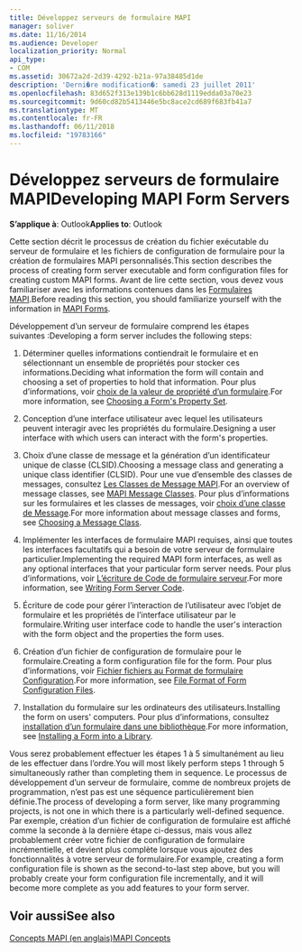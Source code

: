 ```yaml
---
title: Développez serveurs de formulaire MAPI
manager: soliver
ms.date: 11/16/2014
ms.audience: Developer
localization_priority: Normal
api_type:
- COM
ms.assetid: 30672a2d-2d39-4292-b21a-97a38485d1de
description: 'Derni�re modification�: samedi 23 juillet 2011'
ms.openlocfilehash: 83d652f313e139b1c6bb628d1119edda03a70e23
ms.sourcegitcommit: 9d60cd82b5413446e5bc8ace2cd689f683fb41a7
ms.translationtype: MT
ms.contentlocale: fr-FR
ms.lasthandoff: 06/11/2018
ms.locfileid: "19783166"
---
```

# <a name="developing-mapi-form-servers"></a><span data-ttu-id="121a0-103">Développez serveurs de formulaire MAPI</span><span class="sxs-lookup"><span data-stu-id="121a0-103">Developing MAPI Form Servers</span></span>

  
  
<span data-ttu-id="121a0-104">**S’applique à**: Outlook</span><span class="sxs-lookup"><span data-stu-id="121a0-104">**Applies to**: Outlook</span></span> 
  
<span data-ttu-id="121a0-105">Cette section décrit le processus de création du fichier exécutable du serveur de formulaire et les fichiers de configuration de formulaire pour la création de formulaires MAPI personnalisés.</span><span class="sxs-lookup"><span data-stu-id="121a0-105">This section describes the process of creating form server executable and form configuration files for creating custom MAPI forms.</span></span> <span data-ttu-id="121a0-106">Avant de lire cette section, vous devez vous familiariser avec les informations contenues dans les [Formulaires MAPI](mapi-forms.md).</span><span class="sxs-lookup"><span data-stu-id="121a0-106">Before reading this section, you should familiarize yourself with the information in [MAPI Forms](mapi-forms.md).</span></span>
  
<span data-ttu-id="121a0-107">Développement d’un serveur de formulaire comprend les étapes suivantes :</span><span class="sxs-lookup"><span data-stu-id="121a0-107">Developing a form server includes the following steps:</span></span>
  
1. <span data-ttu-id="121a0-108">Déterminer quelles informations contiendrait le formulaire et en sélectionnant un ensemble de propriétés pour stocker ces informations.</span><span class="sxs-lookup"><span data-stu-id="121a0-108">Deciding what information the form will contain and choosing a set of properties to hold that information.</span></span> <span data-ttu-id="121a0-109">Pour plus d’informations, voir [choix de la valeur de propriété d’un formulaire](choosing-a-form-s-property-set.md).</span><span class="sxs-lookup"><span data-stu-id="121a0-109">For more information, see [Choosing a Form's Property Set](choosing-a-form-s-property-set.md).</span></span>
    
2. <span data-ttu-id="121a0-110">Conception d’une interface utilisateur avec lequel les utilisateurs peuvent interagir avec les propriétés du formulaire.</span><span class="sxs-lookup"><span data-stu-id="121a0-110">Designing a user interface with which users can interact with the form's properties.</span></span>
    
3. <span data-ttu-id="121a0-111">Choix d’une classe de message et la génération d’un identificateur unique de classe (CLSID).</span><span class="sxs-lookup"><span data-stu-id="121a0-111">Choosing a message class and generating a unique class identifier (CLSID).</span></span> <span data-ttu-id="121a0-112">Pour une vue d’ensemble des classes de messages, consultez [Les Classes de Message MAPI](mapi-message-classes.md).</span><span class="sxs-lookup"><span data-stu-id="121a0-112">For an overview of message classes, see [MAPI Message Classes](mapi-message-classes.md).</span></span> <span data-ttu-id="121a0-113">Pour plus d’informations sur les formulaires et les classes de messages, voir [choix d’une classe de Message](choosing-a-message-class.md).</span><span class="sxs-lookup"><span data-stu-id="121a0-113">For more information about message classes and forms, see [Choosing a Message Class](choosing-a-message-class.md).</span></span>
    
4. <span data-ttu-id="121a0-114">Implémenter les interfaces de formulaire MAPI requises, ainsi que toutes les interfaces facultatifs qui a besoin de votre serveur de formulaire particulier.</span><span class="sxs-lookup"><span data-stu-id="121a0-114">Implementing the required MAPI form interfaces, as well as any optional interfaces that your particular form server needs.</span></span> <span data-ttu-id="121a0-115">Pour plus d’informations, voir [L’écriture de Code de formulaire serveur](writing-form-server-code.md).</span><span class="sxs-lookup"><span data-stu-id="121a0-115">For more information, see [Writing Form Server Code](writing-form-server-code.md).</span></span> 
    
5. <span data-ttu-id="121a0-116">Écriture de code pour gérer l’interaction de l’utilisateur avec l’objet de formulaire et les propriétés de l’interface utilisateur par le formulaire.</span><span class="sxs-lookup"><span data-stu-id="121a0-116">Writing user interface code to handle the user's interaction with the form object and the properties the form uses.</span></span>
    
6. <span data-ttu-id="121a0-117">Création d’un fichier de configuration de formulaire pour le formulaire.</span><span class="sxs-lookup"><span data-stu-id="121a0-117">Creating a form configuration file for the form.</span></span> <span data-ttu-id="121a0-118">Pour plus d’informations, voir [Fichier fichiers au Format de formulaire Configuration](file-format-of-form-configuration-files.md).</span><span class="sxs-lookup"><span data-stu-id="121a0-118">For more information, see [File Format of Form Configuration Files](file-format-of-form-configuration-files.md).</span></span>
    
7. <span data-ttu-id="121a0-119">Installation du formulaire sur les ordinateurs des utilisateurs.</span><span class="sxs-lookup"><span data-stu-id="121a0-119">Installing the form on users' computers.</span></span> <span data-ttu-id="121a0-120">Pour plus d’informations, consultez [installation d’un formulaire dans une bibliothèque](installing-a-form-into-a-library.md).</span><span class="sxs-lookup"><span data-stu-id="121a0-120">For more information, see [Installing a Form into a Library](installing-a-form-into-a-library.md).</span></span>
    
<span data-ttu-id="121a0-121">Vous serez probablement effectuer les étapes 1 à 5 simultanément au lieu de les effectuer dans l’ordre.</span><span class="sxs-lookup"><span data-stu-id="121a0-121">You will most likely perform steps 1 through 5 simultaneously rather than completing them in sequence.</span></span> <span data-ttu-id="121a0-122">Le processus de développement d’un serveur de formulaire, comme de nombreux projets de programmation, n’est pas est une séquence particulièrement bien définie.</span><span class="sxs-lookup"><span data-stu-id="121a0-122">The process of developing a form server, like many programming projects, is not one in which there is a particularly well-defined sequence.</span></span> <span data-ttu-id="121a0-123">Par exemple, création d’un fichier de configuration de formulaire est affiché comme la seconde à la dernière étape ci-dessus, mais vous allez probablement créer votre fichier de configuration de formulaire incrémentielle, et devient plus complète lorsque vous ajoutez des fonctionnalités à votre serveur de formulaire.</span><span class="sxs-lookup"><span data-stu-id="121a0-123">For example, creating a form configuration file is shown as the second-to-last step above, but you will probably create your form configuration file incrementally, and it will become more complete as you add features to your form server.</span></span>
  
## <a name="see-also"></a><span data-ttu-id="121a0-124">Voir aussi</span><span class="sxs-lookup"><span data-stu-id="121a0-124">See also</span></span>



[<span data-ttu-id="121a0-125">Concepts MAPI (en anglais)</span><span class="sxs-lookup"><span data-stu-id="121a0-125">MAPI Concepts</span></span>](mapi-concepts.md)

